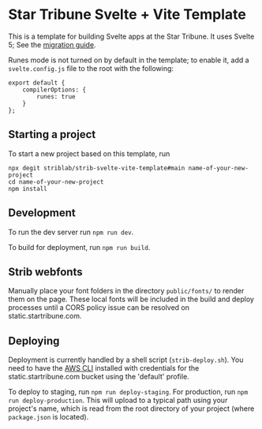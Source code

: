 # Star Tribune Svelte + Vite Template

This is a template for building Svelte apps at the Star Tribune. It uses
Svelte 5; See the 
[migration guide](https://svelte.dev/docs/svelte/v5-migration-guide).

Runes mode is not turned on by default in the template;
to enable it, add a `svelte.config.js` file to the root with
the following:
```
export default {
    compilerOptions: {
        runes: true
    }
};
```

## Starting a project

To start a new project based on this template, run

```
npx degit striblab/strib-svelte-vite-template#main name-of-your-new-project
cd name-of-your-new-project
npm install
```

## Development

To run the dev server run `npm run dev`.

To build for deployment, run `npm run build`.

## Strib webfonts

Manually place your font folders in the directory `public/fonts/` to render 
them on the page. These local fonts will be included in the build and deploy 
processes until a CORS policy issue can be resolved on static.startribune.com.

## Deploying

Deployment is currently handled by a shell script (`strib-deploy.sh`). You need to have 
the [AWS CLI](https://aws.amazon.com/cli/) installed with credentials for the 
static.startribune.com bucket using the 'default' profile.

To deploy to staging, run `npm run deploy-staging`. For production, run 
`npm run deploy-production`. This will upload to a typical path using your 
project's name, which is read from the root directory of your project 
(where `package.json` is located).